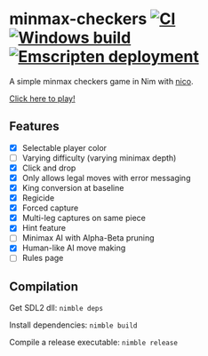 # minmax-checkers [![CI](https://github.com/tandy-1000/minmax-checkers/actions/workflows/ci.yml/badge.svg)](https://github.com/tandy-1000/minmax-checkers/actions/workflows/ci.yml) [![Windows build](https://github.com/tandy-1000/minmax-checkers/actions/workflows/window.yml/badge.svg)](https://github.com/tandy-1000/minmax-checkers/actions/workflows/window.yml) [![Emscripten deployment](https://github.com/tandy-1000/minmax-checkers/actions/workflows/emscripten.yml/badge.svg)](https://github.com/tandy-1000/minmax-checkers/actions/workflows/emscripten.yml)
A simple minmax checkers game in Nim with [nico](https://github.com/ftsf/nico).

[Click here to play!](https://tandy-1000.github.io/minmax-checkers/checkers.html)

## Features
- [x] Selectable player color
- [ ] Varying difficulty (varying minimax depth)
- [x] Click and drop
- [x] Only allows legal moves with error messaging
- [x] King conversion at baseline
- [x] Regicide
- [x] Forced capture
- [x] Multi-leg captures on same piece
- [x] Hint feature
- [ ] Minimax AI with Alpha-Beta pruning
- [x] Human-like AI move making
- [ ] Rules page

## Compilation
Get SDL2 dll: `nimble deps`

Install dependencies: `nimble build`

Compile a release executable: `nimble release`

